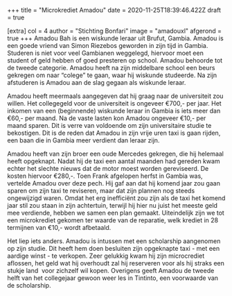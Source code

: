 +++
title = "Microkrediet Amadou"
date = 2020-11-25T18:39:46.422Z
draft = true

[extra]
col = 4
author = "Stichting Bonfari"
image = "amadouxl"
afgerond = true
+++
Amadou Bah is een wiskunde leraar uit Brufut, Gambia. Amadou is een goede vriend van Simon Riezebos geworden in zijn tijd in Gambia. Studeren is niet voor veel Gambianen weggelegd, hiervoor moet een student of geld hebben of goed presteren op school. Amadou behoorde tot de tweede categorie. Amadou heeft na zijn middelbare school een beurs gekregen om naar “colege” te gaan, waar hij wiskunde studeerde. Na zijn afstuderen is Amadou aan de slag gegaan als wiskunde leraar. 

Amadou heeft meermaals aangegeven dat hij graag naar de universiteit zou willen. Het collegegeld voor de universiteit is ongeveer €700,- per jaar. Het inkomen van een (beginnende) wiskunde leraar in Gambia is iets meer dan €60,- per maand. Na de vaste lasten kon Amadou ongeveer €10,- per maand sparen. Dit is verre van voldoende om zijn universitaire studie te bekostigen. Dit is de reden dat Amadou in zijn vrije uren taxi is gaan rijden, een baan die in Gambia meer verdient dan leraar zijn. 

Amadou heeft van zijn broer een oude Mercedes gekregen, die hij helemaal heeft opgeknapt. Nadat hij de taxi een aantal maanden had gereden kwam echter het slechte nieuws dat de motor moest worden gereviseerd. De kosten hiervoor €280,-. Toen Frank afgelopen herfst in Gambia was, vertelde Amadou over deze pech. Hij gaf aan dat hij komend jaar zou gaan sparen om zijn taxi te reviseren, maar dat zijn plannen nog steeds ongewijzigd waren. Omdat het erg inefficiënt zou zijn als de taxi het komend jaar stil zou staan in zijn achtertuin, terwijl hij hier nu juist het meeste geld mee verdiende, hebben we samen een plan gemaakt. Uiteindelijk zijn we tot een microkrediet gekomen ter waarde van de reparatie, welk krediet in 28 termijnen van €10,- wordt afbetaald. 

Het liep iets anders. Amadou is intussen met een scholarship aangenomen op zijn studie. Dit heeft hem doen besluiten zijn opgeknapte taxi - met een aardige winst - te verkopen. Zeer gelukkig kwam hij zijn microcrediet aflossen, het geld wat hij overhoudt zal hij reserveren voor als hij straks een stukje land  voor zichzelf wil kopen. Overigens geeft Amadou de tweede helft van het collegejaar gewoon weer les in Tintinto, een voorwaarde van de scholarship.